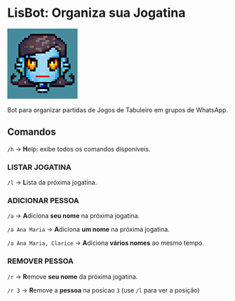 # LisBot: Organiza sua Jogatina

![lisbot.png](lisbot.png)

Bot para organizar partidas de Jogos de Tabuleiro em grupos de WhatsApp.

## Comandos

`/h` → **H**elp: exibe todos os comandos disponíveis.

### LISTAR JOGATINA

`/l` → **L**ista da próxima jogatina.

### ADICIONAR PESSOA

`/a` → **A**diciona **seu nome** na próxima jogatina.

`/a Ana Maria` → **A**diciona **um nome** na próxima jogatina.

`/a Ana Maria, Clarice` → **A**diciona **vários nomes** ao mesmo tempo.

### REMOVER PESSOA

`/r` → **R**emove **seu nome** da próxima jogatina.

`/r 3` → **R**emove a **pessoa** na posicao `3` (use `/l` para ver a posição)
